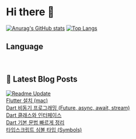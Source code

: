 # Hi there 👋

[![Anurag's GitHub stats](https://github-readme-stats.vercel.app/api?username=fullth)](https://github.com/anuraghazra/github-readme-stats)
[![Top Langs](https://github-readme-stats.vercel.app/api/top-langs/?username=fullth&layout=compact&hide=r,jupyter%20notebook,c%23&exclude_repo=roharui.github.io)](https://github.com/anuraghazra/github-readme-stats)

## Language

<p>
  <img alt="" src= "https://img.shields.io/badge/Node.js-339933?style=flat-square&logo=Node.js&logoColor=green"/>
  <img alt="" src= "https://img.shields.io/badge/TypeScript-black?logo=typescript&logoColor=blue"/>
  <img alt="" src= "https://img.shields.io/badge/JavaScript-F7DF1E?style=flat-square&logo=JavaScript&logoColor=white"/> 
</p>

## 📕 Latest Blog Posts
[![Readme Update](https://github.com/fullth/fullth/actions/workflows/main.yml/badge.svg)](https://github.com/fullth/fullth/actions/workflows/main.yml)</br>
<a href=https://fullth.tistory.com/entry/Flutter-%EC%84%A4%EC%B9%98-mac>Flutter 설치 (mac)</a></br><a href=https://fullth.tistory.com/entry/Dart-%EB%B9%84%EB%8F%99%EA%B8%B0-%ED%94%84%EB%A1%9C%EA%B7%B8%EB%9E%98%EB%B0%8D-Future-async-await>Dart 비동기 프로그래밍 (Future, async, await, stream)</a></br><a href=https://fullth.tistory.com/entry/Dart-Class>Dart 클래스와 인터페이스</a></br><a href=https://fullth.tistory.com/entry/Dart-%EA%B8%B0%EB%B3%B8-%EB%AC%B8%EB%B2%95-%EB%B9%A0%EB%A5%B4%EA%B2%8C-%EC%A0%95%EB%A6%AC>Dart 기본 문법 빠르게 정리</a></br><a href=https://fullth.tistory.com/entry/%ED%83%80%EC%9E%85%EC%8A%A4%ED%81%AC%EB%A6%BD%ED%8A%B8-%EC%8B%AC%EB%B3%BC-%ED%83%80%EC%9E%85-Symbols>타입스크립트 심볼 타입 (Symbols)</a></br>